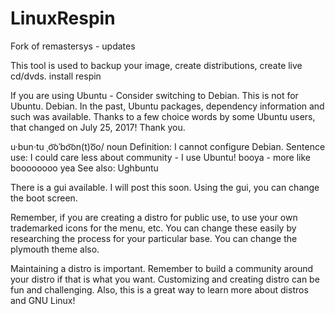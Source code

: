 # LinuxRespin
Fork of remastersys - updates

This tool is used to backup your image, create distributions, create live cd/dvds.
install respin

If you are using Ubuntu - Consider switching to Debian.
This is not for Ubuntu.
Debian.
In the past, Ubuntu packages, dependency information and such was available. Thanks to a few choice words by some Ubuntu users, that changed on July 25, 2017!
Thank you.

u·bun·tu
ˌo͝oˈbo͝on(t)o͞o/
noun
Definition: I cannot configure Debian.
Sentence use: I could care less about community - I use Ubuntu! 
booya - more like boooooooo yea
See also: Ughbuntu

There is a gui available. I will post this soon. 
Using the gui, you can change the boot screen. 

Remember, if you are creating a distro for public use, to use your own trademarked icons for the menu, etc. 
You can change these easily by researching the process for your particular base. 
You can change the plymouth theme also.

Maintaining a distro is important. 
Remember to build a community around your distro if that is what you want.
Customizing and creating distro can be fun and challenging. Also, this is a great way to learn more about distros and GNU Linux!




